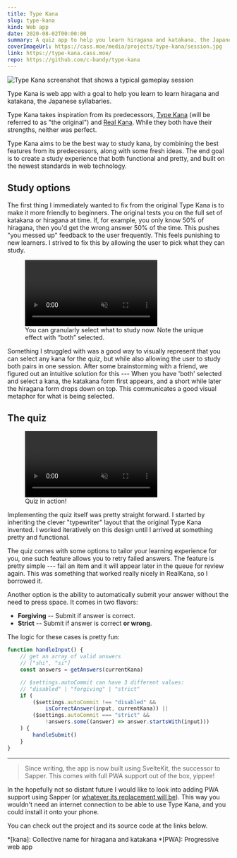 ```yaml
---
title: Type Kana
slug: type-kana
kind: Web app
date: 2020-08-02T00:00:00
summary: A quiz app to help you learn hiragana and katakana, the Japanese syllabaries.
coverImageUrl: https://cass.moe/media/projects/type-kana/session.jpg
link: https://type-kana.cass.moe/
repo: https://github.com/c-bandy/type-kana
---
```


![Type Kana screenshot that shows a typical gameplay
session](/media/projects/type-kana/session.jpg)

Type Kana is web app with a goal to help you learn to learn hiragana and
katakana, the Japanese syllabaries.

Type Kana takes inspiration from its predecessors, [Type
Kana](https://lab.fleon.org/type-kana/) (will be referred to as "the original")
and [Real Kana](https://realkana.com/). While they both have their strengths,
neither was perfect.

Type Kana aims to be the best way to study kana, by
combining the best features from its predecessors, along with some fresh ideas.
The end goal is to create a study experience that both functional and pretty,
and built on the newest standards in web technology.

## Study options

The first thing I immediately wanted to fix from the original Type Kana is to
make it more friendly to beginners. The original tests you on the full set of
katakana or hiragana at time. If, for example, you only know 50% of hiragana,
then you'd get the wrong answer 50% of the time. This pushes "you messed up"
feedback to the user frequently. This feels punishing to new learners. I strived
to fix this by allowing the user to pick what they can study.

<figure>
  <video autoplay loop playsinline muted>
    <source src="/media/projects/type-kana/select-kana.mov" type="video/mp4">
  </video>
  <figcaption>
    You can granularly select what to study now. Note the unique effect with 
    “both” selected.
  </figcaption>
</figure>

Something I struggled with was a good way to visually represent that you can
select any kana for the quiz, but while also allowing the user to study both
pairs in one session. After some brainstorming with a friend, we figured out an
intuitive solution for this --- When you have 'both' selected and select a kana,
the katakana form first appears, and a short while later the hiragana form drops
down on top. This communicates a good visual metaphor for what is being
selected.

## The quiz

<figure>
  <video autoplay loop playsinline muted>
    <source src="/media/projects/type-kana/session.mov" type="video/mp4">
  </video>
  <figcaption>
    Quiz in action!
  </figcaption>
</figure>

Implementing the quiz itself was pretty straight forward. I started by
inheriting the clever "typewriter" layout that the original Type Kana invented.
I worked iteratively on this design until I arrived at something pretty and
functional.

The quiz comes with some options to tailor your learning experience for you, one
such feature allows you to retry failed answers. The feature is pretty simple
--- fail an item and it will appear later in the queue for review again. This
was something that worked really nicely in RealKana, so I borrowed it.

Another option is the ability to automatically submit your answer without the
need to press space. It comes in two flavors:

- **Forgiving** -- Submit if answer is correct.
- **Strict** -- Submit if answer is correct **or wrong**.

The logic for these cases is pretty fun:

```js
function handleInput() {
	// get an array of valid answers
	// ["shi", "si"]
	const answers = getAnswers(currentKana)

	// $settings.autoCommit can have 3 different values:
	// "disabled" | "forgiving" | "strict"
	if (
		($settings.autoCommit !== "disabled" &&
			isCorrectAnswer(input, currentKana)) ||
		($settings.autoCommit === "strict" &&
			!answers.some((answer) => answer.startsWith(input)))
	) {
		handleSubmit()
	}
}
```

---

> Since writing, the app is now built using SvelteKit, the successor to Sapper.
> This comes with full PWA support out of the box, yippee!

In the hopefully not so distant future I would like to look into adding PWA
support using Sapper (or [whatever its replacement will
be](https://svelte.dev/blog/whats-the-deal-with-sveltekit)). This way you
wouldn't need an internet connection to be able to use Type Kana, and you could
install it onto your phone.

You can check out the project and its source code at the links below.

<!-- prettier-ignore  -->
*[kana]: Collective name for hiragana and katakana
*[PWA]: Progressive web app
